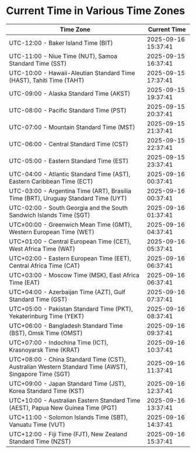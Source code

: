 # Current Time in Various Time Zones

| Time Zone | Current Time |
|-----------|--------------|
| UTC-12:00 - Baker Island Time (BIT) | 2025-09-16 15:37:41 |
| UTC-11:00 - Niue Time (NUT), Samoa Standard Time (SST) | 2025-09-15 16:37:41 |
| UTC-10:00 - Hawaii-Aleutian Standard Time (HAST), Tahiti Time (TAHT) | 2025-09-15 17:37:41 |
| UTC-09:00 - Alaska Standard Time (AKST) | 2025-09-15 19:37:41 |
| UTC-08:00 - Pacific Standard Time (PST) | 2025-09-15 20:37:41 |
| UTC-07:00 - Mountain Standard Time (MST) | 2025-09-15 21:37:41 |
| UTC-06:00 - Central Standard Time (CST) | 2025-09-15 22:37:41 |
| UTC-05:00 - Eastern Standard Time (EST) | 2025-09-15 23:37:41 |
| UTC-04:00 - Atlantic Standard Time (AST), Eastern Caribbean Time (ECT) | 2025-09-16 00:37:41 |
| UTC-03:00 - Argentina Time (ART), Brasília Time (BRT), Uruguay Standard Time (UYT) | 2025-09-16 00:37:41 |
| UTC-02:00 - South Georgia and the South Sandwich Islands Time (SGT) | 2025-09-16 01:37:41 |
| UTC±00:00 - Greenwich Mean Time (GMT), Western European Time (WET) | 2025-09-16 04:37:41 |
| UTC+01:00 - Central European Time (CET), West Africa Time (WAT) | 2025-09-16 05:37:41 |
| UTC+02:00 - Eastern European Time (EET), Central Africa Time (CAT) | 2025-09-16 06:37:41 |
| UTC+03:00 - Moscow Time (MSK), East Africa Time (EAT) | 2025-09-16 06:37:41 |
| UTC+04:00 - Azerbaijan Time (AZT), Gulf Standard Time (GST) | 2025-09-16 07:37:41 |
| UTC+05:00 - Pakistan Standard Time (PKT), Yekaterinburg Time (YEKT) | 2025-09-16 08:37:41 |
| UTC+06:00 - Bangladesh Standard Time (BST), Omsk Time (OMST) | 2025-09-16 09:37:41 |
| UTC+07:00 - Indochina Time (ICT), Krasnoyarsk Time (KRAT) | 2025-09-16 10:37:41 |
| UTC+08:00 - China Standard Time (CST), Australian Western Standard Time (AWST), Singapore Time (SGT) | 2025-09-16 11:37:41 |
| UTC+09:00 - Japan Standard Time (JST), Korea Standard Time (KST) | 2025-09-16 12:37:41 |
| UTC+10:00 - Australian Eastern Standard Time (AEST), Papua New Guinea Time (PGT) | 2025-09-16 13:37:41 |
| UTC+11:00 - Solomon Islands Time (SBT), Vanuatu Time (VUT) | 2025-09-16 14:37:41 |
| UTC+12:00 - Fiji Time (FJT), New Zealand Standard Time (NZST) | 2025-09-16 15:37:41 |
